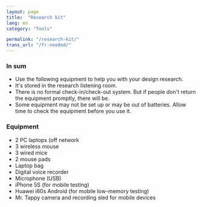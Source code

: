 ```yaml
---
layout: page
title:  "Research kit"
lang: en
category: "Tools"

permalink: "/research-kit/"
trans_url: "/fr-needed/"
---
```


### In sum
* Use the following equipment to help you with your design research.
* It's stored in the research listening room.
* There is no formal check-in/check-out system. But if people don't return the equipment promptly, there will be.
* Some equipment may not be set up or may be out of batteries. Allow time to check the equipment before you use it.

### Equipment
* 2 PC laptops (off network
* 3 wireless mouse
* 3 wired mice
* 2 mouse pads
* Laptop bag
* Digital voice recorder
* Microphone (USB)
* iPhone 5S (for mobile testing)
* Huawei i60s Android (for mobile low-memory testing)
* Mr. Tappy camera and recording sled for mobile devices

